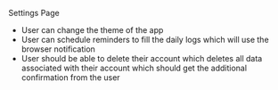 Settings Page

* User can change the theme of the app
* User can schedule reminders to fill the daily logs which will use the browser notification
* User should be able to delete their account which deletes all data associated with their account which should get the additional confirmation from the user